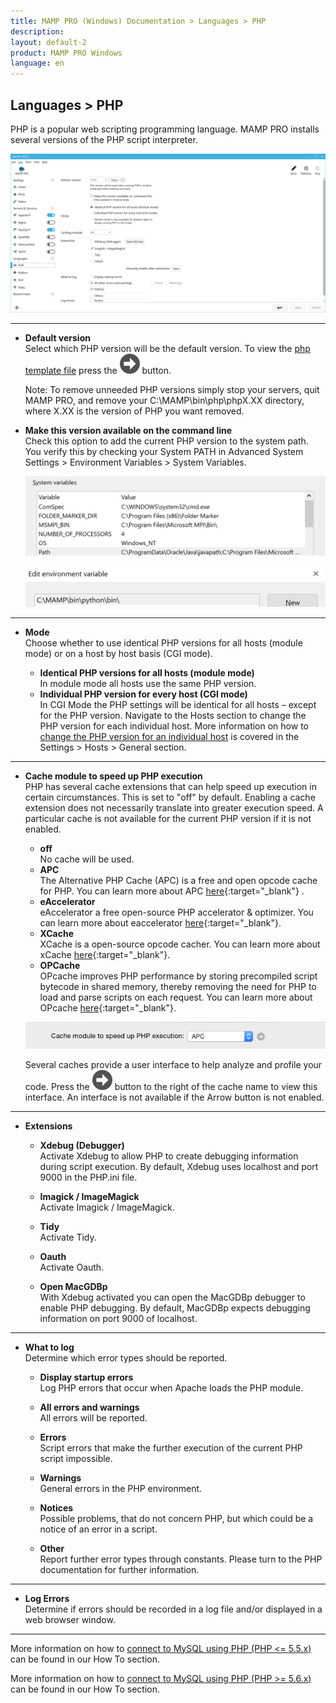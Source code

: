 ```yaml
---
title: MAMP PRO (Windows) Documentation > Languages > PHP
description: 
layout: default-2
product: MAMP PRO Windows
language: en
---
```


## Languages > PHP

PHP is a popular web scripting programming language. MAMP PRO installs several versions of the PHP script interpreter.

![MAMP](/en/MAMP-PRO-Windows/Languages/PHP/php.png)

---

*  **Default version**  
   Select which PHP version will be the default version. To view the [php template file](../../Menu/File) press the ![MAMP](../../First-Steps/BlackArrow.png) button.
   <div class="alert" role="alert">
      Note: To remove unneeded PHP versions simply stop your servers, quit MAMP PRO, and remove your C:\MAMP\bin\php\phpX.XX directory, where X.XX is the version of PHP you want removed.
   </div>
   

*  **Make this version available on the command line**  
   Check this option to add the current PHP version to the system path. You verify this by checking your System PATH in Advanced System Settings > Environment Variables > System Variables.
   
    ![MAMP](/en/MAMP-PRO-Windows/Languages/PHP/environmentVariables.png)
    
    ![MAMP](/en/MAMP-PRO-Windows/Languages/PHP/path.png)
 
---

*  **Mode**  
   Choose whether to use identical PHP versions for all hosts (module mode) or on a host by host basis (CGI mode).  

    *  **Identical PHP versions for all hosts (module mode)**  
       In module mode all hosts use the same PHP version.
    *  **Individual PHP version for every host (CGI mode)**  
       In CGI Mode the PHP settings will be identical for all hosts – except for the PHP version.
       Navigate to the Hosts section to change the PHP version for each individual host.
       More information on how to [change the PHP version for an individual host](../../Settings/Hosts/General/#setting_php_version) is covered in the Settings > Hosts > General section.  

---

*  **Cache module to speed up PHP execution**  
   PHP has several cache extensions that can help speed up execution in certain circumstances.
   This is set to "off" by default. Enabling a cache extension does not necessarily translate into greater execution speed.     A particular cache is not available for the current PHP version if it is not enabled.  

    *  **off**  
         No cache will be used.
   *  **APC**  
         The Alternative PHP Cache (APC) is a free and open opcode cache for PHP. You can learn more about APC [here](http://php.net/manual/en/book.apc.php){:target="_blank"} .
   *  **eAccelerator**  
         eAccelerator a free open-source PHP accelerator & optimizer. You can learn more about eaccelerator [here](http://eaccelerator.net){:target="_blank"}.
   *  **XCache**  
         XCache is a open-source opcode cacher. You can learn more about xCache [here](https://xcache.lighttpd.net){:target="_blank"}.
   *  **OPCache**  
         OPcache improves PHP performance by storing precompiled script bytecode in shared memory, thereby removing the need for PHP to load and parse scripts on each request. You can learn more about OPcache  [here](http://php.net/manual/en/book.opcache.php){:target="_blank"}.
   
   ![MAMP](/en/MAMP-PRO-Mac/Languages/PHP/cache.png) 
   
   Several caches provide a user interface to help analyze and profile your code. Press the ![MAMP](/en/MAMP-PRO-Mac/First-Steps/BlackArrow.png) button to the right of the cache name to view this interface. An interface is not available if the Arrow button is not enabled.

---

*  **Extensions**  

    *  **Xdebug (Debugger)**  
       Activate Xdebug to allow PHP to create debugging information during script execution.
       By default, Xdebug uses localhost and port 9000 in the PHP.ini file.

    *  **Imagick / ImageMagick**  
       Activate Imagick / ImageMagick.
       
    *  **Tidy**  
       Activate Tidy.
       
    *  **Oauth**  
       Activate Oauth.
    
    *  **Open MacGDBp**  
       With Xdebug activated you can open the MacGDBp debugger to enable PHP debugging.
       By default, MacGDBp expects debugging information on port 9000 of localhost.

---

*  **What to log**  
   Determine which error types should be reported.  

    *  **Display startup errors**  
       Log PHP errors that occur when Apache loads the PHP module.  

    *  **All errors and warnings**  
       All errors will be reported.  

    *  **Errors**  
       Script errors that make the further execution of the current PHP script impossible.  

    *  **Warnings**  
       General errors in the PHP environment.  

    *  **Notices**  
       Possible problems, that do not concern PHP, but which could be a notice of an error in a script.  

    *  **Other**  
       Report further error types through constants. Please turn to the PHP documentation for further information.

---

*  **Log Errors**  
   Determine if errors should be recorded in a log file and/or displayed in a web browser window.

---

More information on how to [connect to MySQL using PHP (PHP <= 5.5.x)](../../How-Tos/MySQL/#php_connect_mysql) can be found in our How To section.


More information on how to [connect to MySQL using PHP (PHP >= 5.6.x) ](../../How-Tos/MySQL/#php_connect_mysqli) can be found in our How To section.

